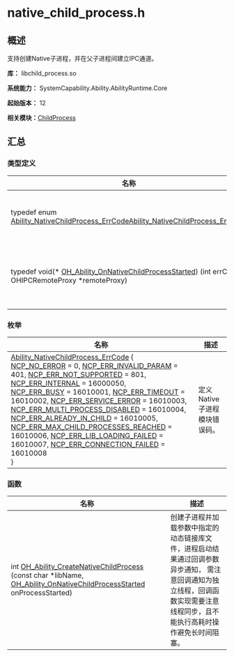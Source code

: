 # native_child_process.h


## 概述

支持创建Native子进程，并在父子进程间建立IPC通道。

**库：** libchild_process.so

**系统能力：** SystemCapability.Ability.AbilityRuntime.Core

**起始版本：** 12

**相关模块：**[ChildProcess](_child_process.md)


## 汇总


### 类型定义

| 名称 | 描述 | 
| -------- | -------- |
| typedef enum [Ability_NativeChildProcess_ErrCode](_child_process.md#ability_nativechildprocess_errcode)[Ability_NativeChildProcess_ErrCode](_child_process.md#ability_nativechildprocess_errcode) | 定义Native子进程模块错误码。  | 
| typedef void(\* [OH_Ability_OnNativeChildProcessStarted](_child_process.md#oh_ability_onnativechildprocessstarted)) (int errCode, OHIPCRemoteProxy \*remoteProxy) | 定义通知子进程启动结果的回调函数。  | 


### 枚举

| 名称 | 描述 | 
| -------- | -------- |
| [Ability_NativeChildProcess_ErrCode](_child_process.md#ability_nativechildprocess_errcode) {<br/>[NCP_NO_ERROR](_child_process.md) = 0, [NCP_ERR_INVALID_PARAM](_child_process.md) = 401, [NCP_ERR_NOT_SUPPORTED](_child_process.md) = 801, [NCP_ERR_INTERNAL](_child_process.md) = 16000050,<br/>[NCP_ERR_BUSY](_child_process.md) = 16010001, [NCP_ERR_TIMEOUT](_child_process.md) = 16010002, [NCP_ERR_SERVICE_ERROR](_child_process.md) = 16010003, [NCP_ERR_MULTI_PROCESS_DISABLED](_child_process.md) = 16010004,<br/>[NCP_ERR_ALREADY_IN_CHILD](_child_process.md) = 16010005, [NCP_ERR_MAX_CHILD_PROCESSES_REACHED](_child_process.md) = 16010006, [NCP_ERR_LIB_LOADING_FAILED](_child_process.md) = 16010007, [NCP_ERR_CONNECTION_FAILED](_child_process.md) = 16010008<br/>} | 定义Native子进程模块错误码。  | 


### 函数

| 名称 | 描述 | 
| -------- | -------- |
| int [OH_Ability_CreateNativeChildProcess](_child_process.md#oh_ability_createnativechildprocess) (const char \*libName, [OH_Ability_OnNativeChildProcessStarted](_child_process.md#oh_ability_onnativechildprocessstarted) onProcessStarted) | 创建子进程并加载参数中指定的动态链接库文件，进程启动结果通过回调参数异步通知， 需注意回调通知为独立线程，回调函数实现需要注意线程同步，且不能执行高耗时操作避免长时间阻塞。  | 
